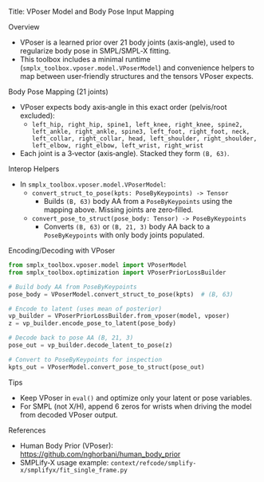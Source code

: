 Title: VPoser Model and Body Pose Input Mapping

Overview
- VPoser is a learned prior over 21 body joints (axis‑angle), used to regularize body pose in SMPL/SMPL‑X fitting.
- This toolbox includes a minimal runtime (`smplx_toolbox.vposer.model.VPoserModel`) and convenience helpers to map between user‑friendly structures and the tensors VPoser expects.

Body Pose Mapping (21 joints)
- VPoser expects body axis‑angle in this exact order (pelvis/root excluded):
  - `left_hip, right_hip, spine1, left_knee, right_knee, spine2,
    left_ankle, right_ankle, spine3, left_foot, right_foot,
    neck, left_collar, right_collar, head,
    left_shoulder, right_shoulder, left_elbow, right_elbow, left_wrist, right_wrist`
- Each joint is a 3‑vector (axis‑angle). Stacked they form `(B, 63)`.

Interop Helpers
- In `smplx_toolbox.vposer.model.VPoserModel`:
  - `convert_struct_to_pose(kpts: PoseByKeypoints) -> Tensor`
    - Builds `(B, 63)` body AA from a `PoseByKeypoints` using the mapping above. Missing joints are zero‑filled.
  - `convert_pose_to_struct(pose_body: Tensor) -> PoseByKeypoints`
    - Converts `(B, 63)` or `(B, 21, 3)` body AA back to a `PoseByKeypoints` with only body joints populated.

Encoding/Decoding with VPoser
```python
from smplx_toolbox.vposer.model import VPoserModel
from smplx_toolbox.optimization import VPoserPriorLossBuilder

# Build body AA from PoseByKeypoints
pose_body = VPoserModel.convert_struct_to_pose(kpts)  # (B, 63)

# Encode to latent (uses mean of posterior)
vp_builder = VPoserPriorLossBuilder.from_vposer(model, vposer)
z = vp_builder.encode_pose_to_latent(pose_body)

# Decode back to pose AA (B, 21, 3)
pose_out = vp_builder.decode_latent_to_pose(z)

# Convert to PoseByKeypoints for inspection
kpts_out = VPoserModel.convert_pose_to_struct(pose_out)
```

Tips
- Keep VPoser in `eval()` and optimize only your latent or pose variables.
- For SMPL (not X/H), append 6 zeros for wrists when driving the model from decoded VPoser output.

References
- Human Body Prior (VPoser): https://github.com/nghorbani/human_body_prior
- SMPLify‑X usage example: `context/refcode/smplify-x/smplifyx/fit_single_frame.py`

